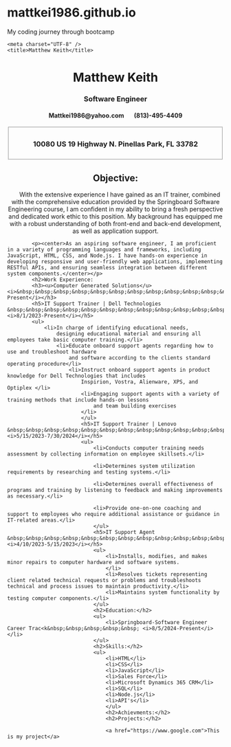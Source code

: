 # mattkei1986.github.io
My coding journey through bootcamp
<!DOCTYPE html>
<html>
<head>
 
    <meta charset="UTF-8" />
    <title>Matthew Keith</title>
</head>
<body>
    <h1><center>Matthew Keith</center></h1>
    <h3><center>Software Engineer</center></h3>
    <h4><center>Mattkei1986@yahoo.com&nbsp;&nbsp;&nbsp;&nbsp;&nbsp;&nbsp;&nbsp;(813)-495-4409</center></h4>
    <fieldset>
        <h3><center>10080 US 19 Highway N. Pinellas Park, FL 33782</center></h3>
        </fieldset>
        <h2><center>Objective:</center></h2>
        <p><center>&nbsp;&nbsp;&nbsp;&nbsp;&nbsp;With the extensive experience I have gained as an IT trainer, combined with the comprehensive education provided by the Springboard Software Engineering course, I am confident in my ability to bring a fresh perspective and dedicated work ethic to this position. My background has equipped me with a robust understanding of both front-end and back-end development, as well as application support.</center></p>

            <p><center>As an aspiring software engineer, I am proficient in a variety of programming languages and frameworks, including JavaScript, HTML, CSS, and Node.js. I have hands-on experience in developing responsive and user-friendly web applications, implementing RESTful APIs, and ensuring seamless integration between different system components.</center></p>
            <h2>Work Experience:
            <h3><u>Computer Generated Solutions</u> <i>&nbsp;&nbsp;&nbsp;&nbsp;&nbsp;&nbsp;&nbsp;&nbsp;&nbsp;&nbsp;&nbsp;&nbsp;&nbsp;&nbsp;&nbsp;&nbsp;&nbsp;&nbsp;&nbsp;&nbsp;&nbsp;4/10/2023-Present</i></h3>
            <h5>IT Support Trainer | Dell Technologies &nbsp;&nbsp;&nbsp;&nbsp;&nbsp;&nbsp;&nbsp;&nbsp;&nbsp;&nbsp;&nbsp;&nbsp;&nbsp;&nbsp;&nbsp;&nbsp;&nbsp;&nbsp;&nbsp;&nbsp;&nbsp;&nbsp;&nbsp;&nbsp;&nbsp;&nbsp;&nbsp;&nbsp;&nbsp;<i>8/1/2023-Present</i></h5>
            <ul>
                <li>In charge of identifying educational needs, 
                    designing educational material and ensuring all employees take basic computer training.</li>
                    <li>Educate onboard support agents regarding how to use and troubleshoot hardware
                        and software according to the clients standard operating procedure</li>
                        <li>Instruct onboard support agents in product knowledge for Dell Technologies that includes
                            Inspirion, Vostra, Alienware, XPS, and Optiplex </li>
                            <li>Engaging support agents with a variety of training methods that include hands-on lessons
                                and team building exercises
                            </li>
                            </ul>
                            <h5>IT Support Trainer | Lenovo &nbsp;&nbsp;&nbsp;&nbsp;&nbsp;&nbsp;&nbsp;&nbsp;&nbsp;&nbsp;&nbsp;&nbsp;&nbsp;&nbsp;&nbsp;&nbsp;&nbsp;&nbsp;&nbsp;&nbsp;&nbsp;&nbsp;&nbsp;&nbsp;&nbsp;&nbsp;&nbsp;&nbsp;&nbsp;&nbsp;&nbsp;&nbsp;&nbsp;&nbsp;&nbsp;&nbsp;&nbsp;&nbsp;&nbsp;&nbsp;&nbsp;<i>5/15/2023-7/30/2024</i></h5>
                            <ul>
                                <li>Conducts computer training needs assessment by collecting information on employee skillsets.</li>
                            
                                <li>Determines system utilization requirements by researching and testing systems.</li>
                            
                                <li>Determines overall effectiveness of programs and training by listening to feedback and making improvements as necessary.</li>
                            
                                <li>Provide one-on-one coaching and support to employees who require additional assistance or guidance in IT-related areas.</li>
                                </ul>
                                <h5>IT Support Agent &nbsp;&nbsp;&nbsp;&nbsp;&nbsp;&nbsp;&nbsp;&nbsp;&nbsp;&nbsp;&nbsp;&nbsp;&nbsp;&nbsp;&nbsp;&nbsp;&nbsp;&nbsp;&nbsp;&nbsp;&nbsp;&nbsp;&nbsp;&nbsp;&nbsp;&nbsp;&nbsp;&nbsp;&nbsp;&nbsp;&nbsp;&nbsp;&nbsp;&nbsp;&nbsp;&nbsp;&nbsp;&nbsp;&nbsp;&nbsp;&nbsp;&nbsp;&nbsp;&nbsp;&nbsp;&nbsp;&nbsp;&nbsp;&nbsp;&nbsp;&nbsp;&nbsp;&nbsp;&nbsp;&nbsp;&nbsp;&nbsp;<i>4/10/2023-5/15/2023</i></h5>
                                <ul>
                                    <li>Installs, modifies, and makes minor repairs to computer hardware and software systems.
                                    </li>
                                    <li>Resolves tickets representing client related technical requests or problems and troubleshoots technical and process issues to maintain productivity.</li>
                                    <li>Maintains system functionality by testing computer components.</li>
                                </ul>
                                <h2>Education:</h2>
                                <ul>
                                    <li>Springboard-Software Engineer Career Trac<k&nbsp;&nbsp;&nbsp;&nbsp;&nbsp; <i>8/5/2024-Present</i></li>
                                </ul>
                                <h2>Skills:</h2>
                                <ul>
                                    <li>HTML</li>
                                    <li>CSS</li>
                                    <li>JavaScript</li>
                                    <li>Sales Force</li>
                                    <li>Microsoft Dynamics 365 CRM</li>
                                    <li>SQL</li>
                                    <li>Node.js</li>
                                    <li>API's</li>
                                    </ul>
                                    <h2>Achievments:</h2>
                                    <h2>Projects:</h2>
                                    
                                    <a href="https://www.google.com">This is my project</a>
                                

            
            
</body>
</html>
